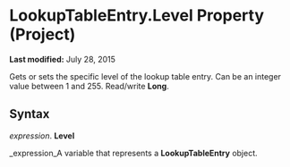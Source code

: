 
# LookupTableEntry.Level Property (Project)

 **Last modified:** July 28, 2015

Gets or sets the specific level of the lookup table entry. Can be an integer value between 1 and 255. Read/write  **Long**.

## Syntax

 _expression_. **Level**

 _expression_A variable that represents a  **LookupTableEntry** object.

